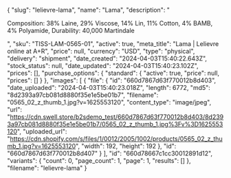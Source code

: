 {
  "slug": "lelievre-lama",
  "name": "Lama",
  "description": "<p>Composition: 38% Laine, 29% Viscose, 14% Lin, 11% Cotton, 4% BAMB, 4% Polyamide, Durability: 40,000 Martindale</p>",
  "sku": "TISS-LAM-0565-01",
  "active": true,
  "meta_title": "Lama | Lelievre online at A+R",
  "price": null,
  "currency": "USD",
  "type": "physical",
  "delivery": "shipment",
  "date_created": "2024-04-03T15:40:22.643Z",
  "stock_status": null,
  "date_updated": "2024-04-03T15:40:23.102Z",
  "prices": [],
  "purchase_options": {
    "standard": {
      "active": true,
      "price": null,
      "prices": []
    }
  },
  "images": [
    {
      "file": {
        "id": "660d7867d63f770012b8d403",
        "date_uploaded": "2024-04-03T15:40:23.018Z",
        "length": 6772,
        "md5": "8d2393a97cb081d8880f35e1e5be01b7",
        "filename": "0565_02_z_thumb_1.jpg?v=1625553120",
        "content_type": "image/jpeg",
        "url": "https://cdn.swell.store/b2sdemo_test/660d7867d63f770012b8d403/8d2393a97cb081d8880f35e1e5be01b7/0565_02_z_thumb_1.jpg%3Fv%3D1625553120",
        "uploaded_url": "https://cdn.shopify.com/s/files/1/0012/2005/1002/products/0565_02_z_thumb_1.jpg?v=1625553120",
        "width": 192,
        "height": 192
      },
      "id": "660d7867d63f770012b8d407"
    }
  ],
  "id": "660d78667c1cc30012891d12",
  "variants": {
    "count": 0,
    "page_count": 1,
    "page": 1,
    "results": []
  },
  "filename": "lelievre-lama"
}